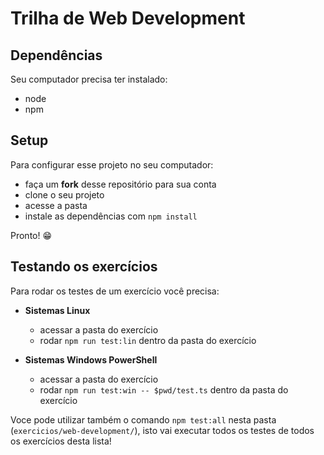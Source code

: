 # Trilha de Web Development

## Dependências

Seu computador precisa ter instalado:

- node
- npm

## Setup

Para configurar esse projeto no seu computador:

- faça um **fork** desse repositório para sua conta
- clone o seu projeto
- acesse a pasta
- instale as dependências com `npm install`

Pronto! 😁

## Testando os exercícios

Para rodar os testes de um exercício você precisa:

- **Sistemas Linux**

  - acessar a pasta do exercício
  - rodar `npm run test:lin` dentro da pasta do exercício

- **Sistemas Windows PowerShell**

  - acessar a pasta do exercício
  - rodar `npm run test:win -- $pwd/test.ts` dentro da pasta do exercício

Voce pode utilizar também o comando `npm test:all` nesta pasta (`exercicios/web-development/`), isto vai executar todos os testes de todos os exercícios desta lista!
